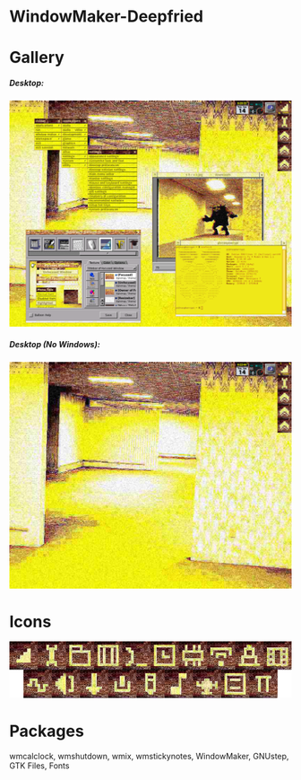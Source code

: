 # WindowMaker-Deepfried
# Gallery
##### Desktop:
![desktop with windows](/screenshots/desktop_1.png)
##### Desktop (No Windows):
![desktop with no windows](/screenshots/desktop_2.png)
# Icons

<p align="center">
  <img src="https://github.com/1i-1/WindowMaker-Deepfried/blob/main/icons/icons_collection.png"/>
</p>

# Packages
wmcalclock, wmshutdown, wmix, wmstickynotes, WindowMaker, GNUstep, GTK Files, Fonts
